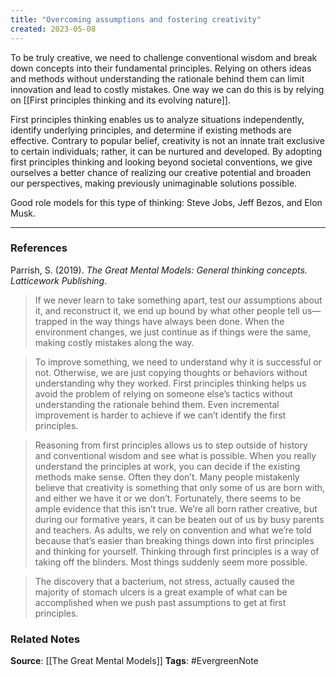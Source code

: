 ```yaml
---
title: "Overcoming assumptions and fostering creativity"
created: 2023-05-08
---
```


To be truly creative, we need to challenge conventional wisdom and break down concepts into their fundamental principles. Relying on others ideas and methods without understanding the rationale behind them can limit innovation and lead to costly mistakes. One way we can do this is by relying on [[First principles thinking and its evolving nature]]. 

First principles thinking enables us to analyze situations independently, identify underlying principles, and determine if existing methods are effective. Contrary to popular belief, creativity is not an innate trait exclusive to certain individuals; rather, it can be nurtured and developed. By adopting first principles thinking and looking beyond societal conventions, we give ourselves a better chance of realizing our creative potential and broaden our perspectives, making previously unimaginable solutions possible.

Good role models for this type of thinking: Steve Jobs, Jeff Bezos, and Elon Musk. 

---
### References

Parrish, S. (2019). _The Great Mental Models: General thinking concepts. Latticework Publishing_.

>  If we never learn to take something apart, test our assumptions about it, and reconstruct it, we end up bound by what other people tell us—trapped in the way things have always been done. When the environment changes, we just continue as if things were the same, making costly mistakes along the way. 

> To improve something, we need to understand why it is successful or not. Otherwise, we are just copying thoughts or behaviors without understanding why they worked. First principles thinking helps us avoid the problem of relying on someone else’s tactics without understanding the rationale behind them. Even incremental improvement is harder to achieve if we can’t identify the first principles.

> Reasoning from first principles allows us to step outside of history and conventional wisdom and see what is possible. When you really understand the principles at work, you can decide if the existing methods make sense. Often they don’t. Many people mistakenly believe that creativity is something that only some of us are born with, and either we have it or we don’t. Fortunately, there seems to be ample evidence that this isn’t true. We’re all born rather creative, but during our formative years, it can be beaten out of us by busy parents and teachers. As adults, we rely on convention and what we’re told because that’s easier than breaking things down into first principles and thinking for yourself. Thinking through first principles is a way of taking off the blinders. Most things suddenly seem more possible. 

> The discovery that a bacterium, not stress, actually caused the majority of stomach ulcers is a great example of what can be accomplished when we push past assumptions to get at first principles.

### Related Notes
**Source**: [[The Great Mental Models]]
**Tags**: #EvergreenNote